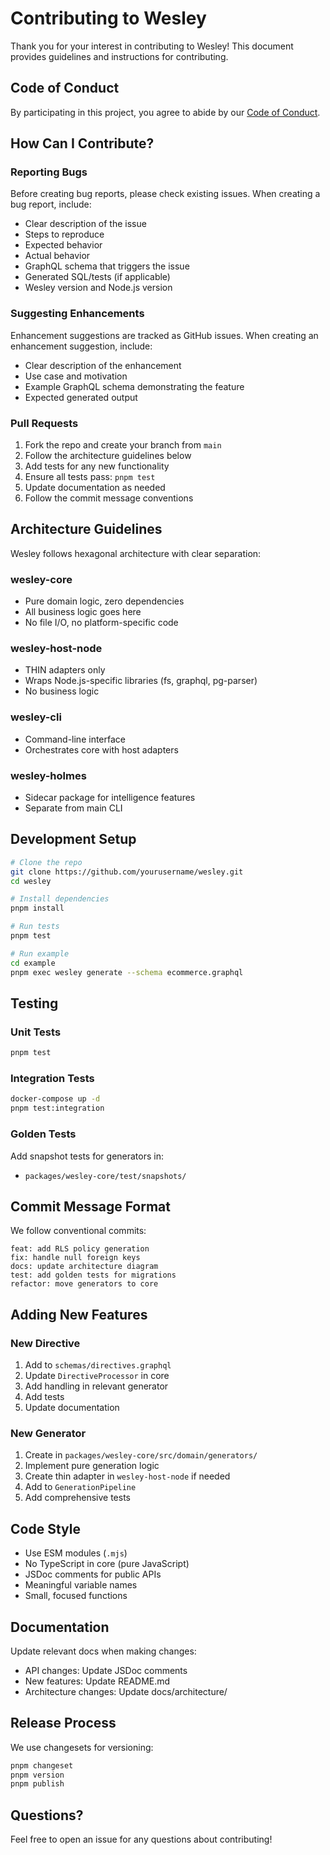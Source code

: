# Contributing to Wesley

Thank you for your interest in contributing to Wesley! This document provides guidelines and instructions for contributing.

## Code of Conduct

By participating in this project, you agree to abide by our [Code of Conduct](CODE_OF_CONDUCT.md).

## How Can I Contribute?

### Reporting Bugs

Before creating bug reports, please check existing issues. When creating a bug report, include:

- Clear description of the issue
- Steps to reproduce
- Expected behavior
- Actual behavior
- GraphQL schema that triggers the issue
- Generated SQL/tests (if applicable)
- Wesley version and Node.js version

### Suggesting Enhancements

Enhancement suggestions are tracked as GitHub issues. When creating an enhancement suggestion, include:

- Clear description of the enhancement
- Use case and motivation
- Example GraphQL schema demonstrating the feature
- Expected generated output

### Pull Requests

1. Fork the repo and create your branch from `main`
2. Follow the architecture guidelines below
3. Add tests for any new functionality
4. Ensure all tests pass: `pnpm test`
5. Update documentation as needed
6. Follow the commit message conventions

## Architecture Guidelines

Wesley follows hexagonal architecture with clear separation:

### wesley-core
- Pure domain logic, zero dependencies
- All business logic goes here
- No file I/O, no platform-specific code

### wesley-host-node
- THIN adapters only
- Wraps Node.js-specific libraries (fs, graphql, pg-parser)
- No business logic

### wesley-cli
- Command-line interface
- Orchestrates core with host adapters

### wesley-holmes
- Sidecar package for intelligence features
- Separate from main CLI

## Development Setup

```bash
# Clone the repo
git clone https://github.com/yourusername/wesley.git
cd wesley

# Install dependencies
pnpm install

# Run tests
pnpm test

# Run example
cd example
pnpm exec wesley generate --schema ecommerce.graphql
```

## Testing

### Unit Tests
```bash
pnpm test
```

### Integration Tests
```bash
docker-compose up -d
pnpm test:integration
```

### Golden Tests
Add snapshot tests for generators in:
- `packages/wesley-core/test/snapshots/`

## Commit Message Format

We follow conventional commits:

```
feat: add RLS policy generation
fix: handle null foreign keys
docs: update architecture diagram
test: add golden tests for migrations
refactor: move generators to core
```

## Adding New Features

### New Directive

1. Add to `schemas/directives.graphql`
2. Update `DirectiveProcessor` in core
3. Add handling in relevant generator
4. Add tests
5. Update documentation

### New Generator

1. Create in `packages/wesley-core/src/domain/generators/`
2. Implement pure generation logic
3. Create thin adapter in `wesley-host-node` if needed
4. Add to `GenerationPipeline`
5. Add comprehensive tests

## Code Style

- Use ESM modules (`.mjs`)
- No TypeScript in core (pure JavaScript)
- JSDoc comments for public APIs
- Meaningful variable names
- Small, focused functions

## Documentation

Update relevant docs when making changes:
- API changes: Update JSDoc comments
- New features: Update README.md
- Architecture changes: Update docs/architecture/

## Release Process

We use changesets for versioning:

```bash
pnpm changeset
pnpm version
pnpm publish
```

## Questions?

Feel free to open an issue for any questions about contributing!